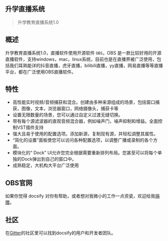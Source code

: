## 升学直播系统

> 升学教育直播系统1.0

## 概述

升学教育直播系统1.0，直播软件使用开源软件 `OBS`，OBS 是一款比较好用的开源直播软件，支持windows，mac，linux系统，目前也是在直播界被广泛使用，包括我们耳熟能详的抖音直播，虎牙直播，bilibili直播，yy直播，网易直播等等直播平台，都在广泛使用OBS直播软件。


## 特性

- 高性能实时视频/音频捕获和混合。创建由多种来源组成的场景，包括窗口捕获，图像，文本，浏览器窗口，网络摄像头，捕获卡等
- 设置无限数量的场景，您可以通过自定义过渡无缝切换。
- 带有每个源滤波器的直观音频混合器，例如噪声门，噪声抑制和增益。全面控制VST插件支持
- 强大且易于使用的配置选项。添加新源，复制现有源，并轻松调整其属性。
- “简化的设置”面板使您可以访问各种配置选项，以调整广播或录制的各个方面。
- 模块化的“ Dock” UI允许您完全根据需要重新排列布局。您甚至可以将每个单独的Dock弹出到自己的窗口中。
- 成熟稳定，大机构大平台广泛使用


## OBS官网

如果你觉得 docsify 对你有帮助，或者想对我微小的工作一点资瓷，欢迎给我[捐赠](https://github.com/QingWei-Li/donate)。

## 社区

在[Gitter](https://gitter.im/docsifyjs/Lobby)的社区里可以找到docsify的用户和开发者团队。
